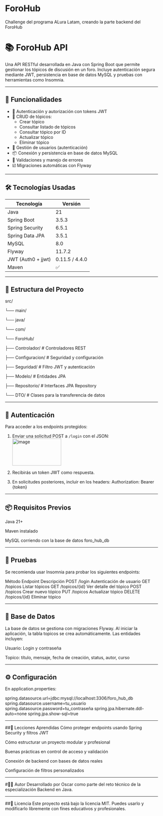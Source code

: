 # ForoHub
Challenge del programa ALura Latam, creando la parte backend del ForoHub

# 📚 ForoHub API

Una API RESTful desarrollada en Java con Spring Boot que permite gestionar los tópicos de discusión en un foro. Incluye autenticación segura mediante JWT, persistencia en base de datos MySQL y pruebas con herramientas como Insomnia.

---

## 🚀 Funcionalidades

- 🔐 Autenticación y autorización con tokens JWT
- 🧾 CRUD de tópicos:
  - Crear tópico
  - Consultar listado de tópicos
  - Consultar tópico por ID
  - Actualizar tópico
  - Eliminar tópico
- 👤 Gestión de usuarios (autenticación)
- 📦 Conexión y persistencia en base de datos MySQL
- 📜 Validaciones y manejo de errores
- ☑️ Migraciones automáticas con Flyway

---

## 🛠️ Tecnologías Usadas

| Tecnología           | Versión    |
|----------------------|------------|
| Java                 | 21         |
| Spring Boot          | 3.5.3      |
| Spring Security      | 6.5.1      |
| Spring Data JPA      | 3.5.1      |
| MySQL                | 8.0        |
| Flyway               | 11.7.2     |
| JWT (Auth0 + jjwt)   | 0.11.5 / 4.4.0 |
| Maven                | ✅         |

---

## 📁 Estructura del Proyecto

src/

└── main/

└── java/

└── com/

└── ForoHub/

├── Controlador/ # Controladores REST

├── Configuracion/ # Seguridad y configuración

├── Seguridad/ # Filtro JWT y autenticación

├── Modelo/ # Entidades JPA

├── Repositorio/ # Interfaces JPA Repository

└── DTO/ # Clases para la transferencia de datos

---

## 🔐 Autenticación

Para acceder a los endpoints protegidos:

1. Enviar una solicitud POST a `/login` con el JSON:
   <img width="161" height="89" alt="image" src="https://github.com/user-attachments/assets/5154caef-10fe-43e7-9b9f-bcd552a0a2dc" />


2. Recibirás un token JWT como respuesta.

3. En solicitudes posteriores, incluir en los headers: Authorization: Bearer {token}


---

## 📦 Requisitos Previos
Java 21+

Maven instalado

MySQL corriendo con la base de datos foro_hub_db

---

## 🧪 Pruebas
Se recomienda usar  Insomnia para probar los siguientes endpoints:

Método	Endpoint	Descripción
POST	/login	Autenticación de usuario
GET	/topicos	Listar tópicos
GET	/topicos/{id}	Ver detalle del tópico
POST	/topicos	Crear nuevo tópico
PUT	/topicos	Actualizar tópico
DELETE	/topicos/{id}	Eliminar tópico

---

## 🐘 Base de Datos
La base de datos se gestiona con migraciones Flyway. Al iniciar la aplicación, la tabla topicos se crea automáticamente. Las entidades incluyen:

Usuario: Login y contraseña

Topico: título, mensaje, fecha de creación, status, autor, curso

---

## ⚙️ Configuración
En application.properties:

spring.datasource.url=jdbc:mysql://localhost:3306/foro_hub_db
spring.datasource.username=tu_usuario
spring.datasource.password=tu_contraseña
spring.jpa.hibernate.ddl-auto=none
spring.jpa.show-sql=true

---

##🧠 Lecciones Aprendidas
Cómo proteger endpoints usando Spring Security y filtros JWT

Cómo estructurar un proyecto modular y profesional

Buenas prácticas en control de acceso y validación

Conexión de backend con bases de datos reales

Configuración de filtros personalizados

---

#👨‍💻 Autor
Desarrollado por Oscar como parte del reto técnico de la especialización Backend en Java.

--- 
##📄 Licencia
Este proyecto está bajo la licencia MIT. Puedes usarlo y modificarlo libremente con fines educativos y profesionales.

